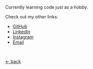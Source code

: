 Currently learning code just as a hobby.

Check out my other links:

-   [GitHub](https://github.com/mufidu)
-   [LinkedIn](https://linkedin.com/in/mufidu)
-   [Instagram](https://instagram.com/mufidu_)
-   [Email](mailto:me@mufidu.com)

<br>

[&larr; back](https://mufidu.com)
